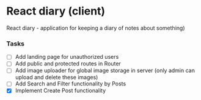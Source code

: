 # React diary (client)

React diary - application for keeping a diary of notes about something)

### Tasks

- [ ] Add landing page for unauthorized users
- [ ] Add public and protected routes in Router
- [ ] Add image uploader for global image storage in server (only admin can upload and delete these images)
- [ ] Add Search and Filter functionality by Posts
- [x] Implement Create Post functionality
